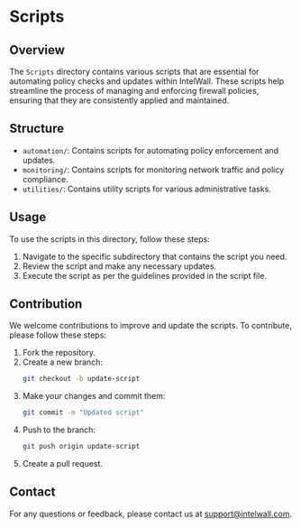 # Scripts

## Overview
The `Scripts` directory contains various scripts that are essential for automating policy checks and updates within IntelWall. These scripts help streamline the process of managing and enforcing firewall policies, ensuring that they are consistently applied and maintained.

## Structure
- `automation/`: Contains scripts for automating policy enforcement and updates.
- `monitoring/`: Contains scripts for monitoring network traffic and policy compliance.
- `utilities/`: Contains utility scripts for various administrative tasks.

## Usage
To use the scripts in this directory, follow these steps:
1. Navigate to the specific subdirectory that contains the script you need.
2. Review the script and make any necessary updates.
3. Execute the script as per the guidelines provided in the script file.

## Contribution
We welcome contributions to improve and update the scripts. To contribute, please follow these steps:
1. Fork the repository.
2. Create a new branch:
    ```bash
    git checkout -b update-script
    ```
3. Make your changes and commit them:
    ```bash
    git commit -m "Updated script"
    ```
4. Push to the branch:
    ```bash
    git push origin update-script
    ```
5. Create a pull request.

## Contact
For any questions or feedback, please contact us at support@intelwall.com.
